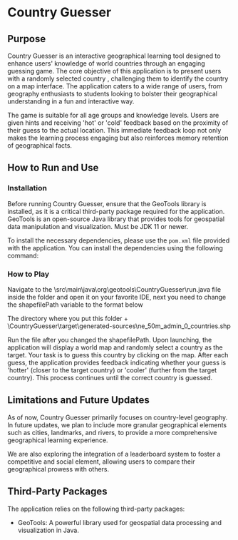 # Country Guesser

## Purpose

Country Guesser is an interactive geographical learning tool designed to enhance users' knowledge of world countries through an engaging guessing game. The core objective of this application is to present users with a randomly selected country , challenging them to identify the country on a map interface. The application caters to a wide range of users, from geography enthusiasts to students looking to bolster their geographical understanding in a fun and interactive way.

The game is suitable for all age groups and knowledge levels. Users are given hints and receiving 'hot' or 'cold' feedback based on the proximity of their guess to the actual location. This immediate feedback loop not only makes the learning process engaging but also reinforces memory retention of geographical facts.

## How to Run and Use

### Installation

Before running Country Guesser, ensure that the GeoTools library is installed, as it is a critical third-party package required for the application. GeoTools is an open-source Java library that provides tools for geospatial data manipulation and visualization. Must be JDK 11 or newer.

To install the necessary dependencies, please use the `pom.xml` file provided with the application. You can install the dependencies using the following command:


### How to Play

Navigate to the \src\main\java\org\geotools\CountryGuesser\run.java file inside the folder and open it on your favorite IDE, next you need to change the shapefilePath variable to the format below

The directory where you put this folder + \CountryGuesser\target\generated-sources\ne_50m_admin_0_countries.shp

Run the file after you changed the shapefilePath. Upon launching, the application will display a world map and randomly select a country as the target. Your task is to guess this country by clicking on the map. After each guess, the application provides feedback indicating whether your guess is 'hotter' (closer to the target country) or 'cooler' (further from the target country). This process continues until the correct country is guessed.

## Limitations and Future Updates

As of now, Country Guesser primarily focuses on country-level geography. In future updates, we plan to include more granular geographical elements such as cities, landmarks, and rivers, to provide a more comprehensive geographical learning experience.

We are also exploring the integration of a leaderboard system to foster a competitive and social element, allowing users to compare their geographical prowess with others.

## Third-Party Packages

The application relies on the following third-party packages:

- GeoTools: A powerful library used for geospatial data processing and visualization in Java.
